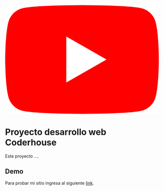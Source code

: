 <img src="images/youtube.png">

# Proyecto desarrollo web Coderhouse 

Este proyecto ....

## Demo

Para probar mi sitio ingresa al siguiente [link](https://gmichelan2.github.io/pruebacoder/).
